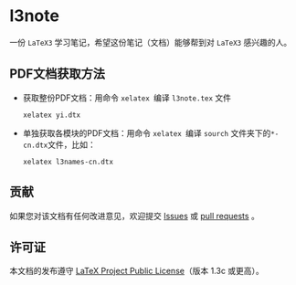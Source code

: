 # l3note

一份 `LaTeX3` 学习笔记，希望这份笔记（文档）能够帮到对 `LaTeX3` 感兴趣的人。

## PDF文档获取方法
- 获取整份PDF文档：用命令 `xelatex `编译 `l3note.tex` 文件
  ```
  xelatex yi.dtx
  ```
- 单独获取各模块的PDF文档：用命令 `xelatex `编译 `sourch` 文件夹下的`*-cn.dtx`文件，比如：
  ```
  xelatex l3names-cn.dtx
  ```

## 贡献

如果您对该文档有任何改进意见，欢迎提交 [Issues](https://github.com/123dyu/yi/issues) 或 [pull requests](https://github.com/123dyu/yi/pulls) 。

## 许可证

本文档的发布遵守 [LaTeX Project Public License](http://www.latex-project.org/lppl.txt)（版本 1.3c 或更高）。